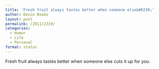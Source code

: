 ```yaml
---
title: 'Fresh fruit always tastes better when someone else&#8230;'
author: Devin Reams
layout: post
permalink: /2011/2319/
categories:
  - Humor
  - Life
  - Personal
format: status
---
```

Fresh fruit always tastes better when someone else cuts it up for you.